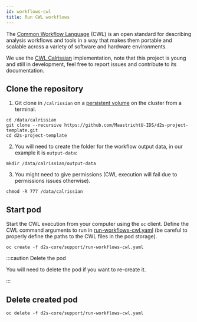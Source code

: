 ```yaml
---
id: workflows-cwl
title: Run CWL workflows
---
```


The [Common Workflow Language](https://www.commonwl.org/) (CWL) is an open standard for describing analysis workflows and tools in a way that makes them portable and scalable across a variety of software and hardware environments.

We use the [CWL Calrissian](https://github.com/Duke-GCB/calrissian) implementation, note that this project is young and still in development, feel free to report issues and contribute to its documentation.

## Clone the repository

1. Git clone in `/calrissian` on a [persistent volume](/docs/openshift-storage) on the cluster from a terminal. 

```shell
cd /data/calrissian
git clone --recursive https://github.com/MaastrichtU-IDS/d2s-project-template.git
cd d2s-project-template
```

2. You will need to create the folder for the workflow output data, in our example it is `output-data`:

```shell
mkdir /data/calrissian/output-data
```

3. You might need to give permissions (CWL execution will fail due to permissions issues otherwise).

```shell
chmod -R 777 /data/calrissian
```

## Start pod

Start the CWL execution from your computer using the `oc` client. Define the CWL command arguments to run in [run-workflows-cwl.yaml](https://github.com/MaastrichtU-IDS/d2s-core/blob/master/support/run-workflows-cwl.yaml) (be careful to properly define the paths to the CWL files in the pod storage).

```shell
oc create -f d2s-core/support/run-workflows-cwl.yaml
```

:::caution Delete the pod

You will need to delete the pod if you want to re-create it.

:::

## Delete created pod

```shell
oc delete -f d2s-core/support/run-workflows-cwl.yaml
```

